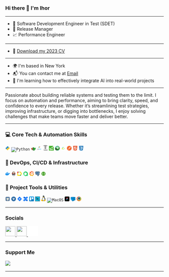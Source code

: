 ### Hi there 👋 I'm Ihor
-----------------
- 🤖 Software Development Engineer in Test (SDET)  
- 🚀 Release Manager
- 📈 Performance Engineer  
-----------------
- 📄 <a target="_blank" href="cv/cv_aqa_perf_ihor_peretiatko.pdf">Download my 2023 CV</a>  
-----------------
* 🌍 I'm based in New York  
* 📬 You can contact me at [Email](mailto:p_ihor@hotmail.com)  
* 🧠 I'm learning how to effectively integrate AI into real-world projects
-----------------
Passionate about building reliable systems and testing them to the limit. I focus on automation and performance, aiming to bring clarity, speed, and confidence to every release. Whether it’s streamlining test strategies, improving infrastructure, or digging into bottlenecks, I enjoy solving challenges that make teams move faster and deliver better.

-----------------
<h3>💻 Core Tech & Automation Skills</h3>

<p align="left">
  <code><img width="3%" title="Python" src="img/python.png"></code>
  <code><img width="3%" title="Python" src="https://cdn.simpleicons.org/typescript/3178C6"></code>
  <code><img width="3%" title="Playwright" src="img/playwright.png"></code>
  <code><img width="3%" title="Pytest" src="img/pytest.png"></code>
  <code><img width="3%" title="Requests" src="img/requests.png"></code>
  <code><img width="3%" title="Selenium" src="img/selenium.png"></code>
  <code><img width="3%" title="Locust" src="img/locust.png"></code>
  <code><img width="3%" title="Selene" src="img/selene.png"></code>
  <code><img width="3%" title="Postman" src="img/postman.png"></code>
  <code><img width="3%" title="HTML" src="img/html_icon.svg"></code>
  <code><img width="3%" title="CSS" src="img/css_icon.svg"></code>
</p>

<h3>🧰 DevOps, CI/CD & Infrastructure</h3>

<p align="left">
  <code><img width="3%" title="Docker" src="img/docker.png"></code>
  <code><img width="3%" title="Jenkins" src="img/jenkins.png"></code>
  <code><img width="3%" title="Allure Report" src="img/allure_report.png"></code>
  <code><img width="3%" title="Allure TestOps" src="img/allure_testops.png"></code>
  <code><img width="3%" title="Grafana" src="img/grafana.png"></code>
  <code><img width="3%" title="PgAdmin" src="img/pgadmin.png"></code>
  <code><img width="3%" title="Swagger" src="img/swagger.png"></code>
</p>


<h3>🧩 Project Tools & Utilities</h3>
<p align="left">
  <code><img width="3%" title="GitHub" src="img/github.png"></code>
  <code><img width="3%" title="Bitbucket" src="img/bitbucket.png"></code>
  <code><img width="3%" title="Jira" src="img/jira.png"></code>
  <code><img width="3%" title="Confluence" src="img/confluence.png"></code>
  <code><img width="3%" title="Trello" src="img/trello.png"></code>
  <code><img width="3%" title="Zephyr" src="img/zs.png"></code>
  <code><img width="3%" title="Linux" src="img/linux.png"></code>
  <code><img width="3%" title="MacOS" src="img/mac.png"></code>
  <code><img width="3%" title="Figma" src="img/figma.png"></code>
  <code><img width="3%" title="Selenoid" src="img/selenoid.png"></code>
  <code><img width="3%" title="Browserstack" src="img/browserstack.png"></code>
</p>


-----------------
### Socials

<p align="left">

  <!-- GitHub -->
  <a href="https://github.com/p-igor89" target="_blank" rel="noreferrer">
    <picture>
      <source media="(prefers-color-scheme: dark)" srcset="https://raw.githubusercontent.com/danielcranney/readme-generator/main/public/icons/socials/github-dark.svg" />
      <source media="(prefers-color-scheme: light)" srcset="https://raw.githubusercontent.com/danielcranney/readme-generator/main/public/icons/socials/github.svg" />
      <img src="https://raw.githubusercontent.com/danielcranney/readme-generator/main/public/icons/socials/github.svg" width="32" height="32" />
    </picture>
  </a>

  <!-- LinkedIn -->
  <a href="https://www.linkedin.com/in/ihor-peretiatko/" target="_blank" rel="noreferrer">
    <picture>
      <source media="(prefers-color-scheme: dark)" srcset="https://raw.githubusercontent.com/danielcranney/readme-generator/main/public/icons/socials/linkedin-dark.svg" />
      <source media="(prefers-color-scheme: light)" srcset="https://raw.githubusercontent.com/danielcranney/readme-generator/main/public/icons/socials/linkedin.svg" />
      <img src="https://raw.githubusercontent.com/danielcranney/readme-generator/main/public/icons/socials/linkedin.svg" width="32" height="32" />
    </picture>
  </a>

  <!-- Telegram -->
  <a href="https://t.me/p_ihor89" target="_blank" rel="noreferrer">
    <picture>
      <source media="(prefers-color-scheme: dark)" srcset="img/tg_white.svg" />
      <source media="(prefers-color-scheme: light)" srcset="img/tg_black.svg" />
      <img src="img/tg_white.svg" width="32" height="32" />
    </picture>
  </a>

</p>

-----------------
### Support Me

<a href="https://buymeacoffee.com/p_ihor"><img src="https://cdn.buymeacoffee.com/buttons/v2/default-yellow.png" width="150"/></a>

-----------------


<!--
**p-igor89/p-igor89** is a ✨ _special_ ✨ repository because its `README.md` (this file) appears on your GitHub profile.

Here are some ideas to get you started:

- 🔭 I’m currently working on ...
- 🌱 I’m currently learning ...
- 👯 I’m looking to collaborate on ...
- 🤔 I’m looking for help with ...
- 💬 Ask me about ...
- 📫 How to reach me: ...
- 😄 Pronouns: ...
- ⚡ Fun fact: ...
-->
